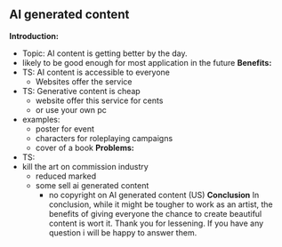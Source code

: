 ## AI generated content
**Introduction:**
- Topic: AI content is getting better by the day.
- likely to be good enough for most application in the future 
**Benefits:**
- TS: AI content is accessible to everyone 
	- Websites offer the service
- TS: Generative content is cheap
	- website offer this service for cents
	- or use your own pc
- examples: 
	- poster for event
	- characters for roleplaying campaigns
	- cover of a book
**Problems:**
- TS:
- kill the art on commission industry
	- reduced marked 
	- some sell ai generated content
		- no copyright on AI generated content (US)
**Conclusion**
In conclusion, while it might be tougher to work as an artist, the benefits of giving everyone the chance to create beautiful content is wort it.
Thank you for lessening. If you have any question i will be happy to answer them.
